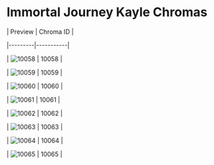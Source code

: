 # Immortal Journey Kayle Chromas


| Preview | Chroma ID |

|---------|-----------|

| ![10058](https://raw.communitydragon.org/latest/plugins/rcp-be-lol-game-data/global/default/v1/champion-chroma-images/10/10058.png) | 10058 |

| ![10059](https://raw.communitydragon.org/latest/plugins/rcp-be-lol-game-data/global/default/v1/champion-chroma-images/10/10059.png) | 10059 |

| ![10060](https://raw.communitydragon.org/latest/plugins/rcp-be-lol-game-data/global/default/v1/champion-chroma-images/10/10060.png) | 10060 |

| ![10061](https://raw.communitydragon.org/latest/plugins/rcp-be-lol-game-data/global/default/v1/champion-chroma-images/10/10061.png) | 10061 |

| ![10062](https://raw.communitydragon.org/latest/plugins/rcp-be-lol-game-data/global/default/v1/champion-chroma-images/10/10062.png) | 10062 |

| ![10063](https://raw.communitydragon.org/latest/plugins/rcp-be-lol-game-data/global/default/v1/champion-chroma-images/10/10063.png) | 10063 |

| ![10064](https://raw.communitydragon.org/latest/plugins/rcp-be-lol-game-data/global/default/v1/champion-chroma-images/10/10064.png) | 10064 |

| ![10065](https://raw.communitydragon.org/latest/plugins/rcp-be-lol-game-data/global/default/v1/champion-chroma-images/10/10065.png) | 10065 |